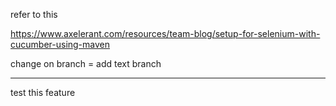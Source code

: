 refer to this

https://www.axelerant.com/resources/team-blog/setup-for-selenium-with-cucumber-using-maven

change on branch = add text branch

------------------
test this feature 